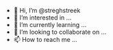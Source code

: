 - 👋 Hi, I’m @streghstreek
- 👀 I’m interested in ...
- 🌱 I’m currently learning ...
- 💞️ I’m looking to collaborate on ...
- 📫 How to reach me ...

<!---
streghstreek/streghstreek is a ✨ special ✨ repository because its `README.md` (this file) appears on your GitHub profile.
You can click the Preview link to take a look at your changes.
--->
